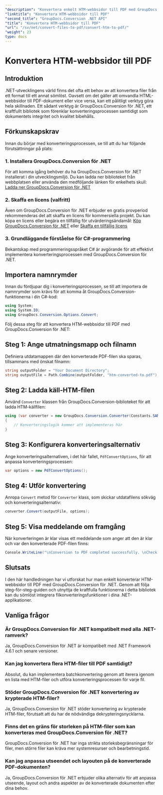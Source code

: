 ```yaml
---
"description": "Konvertera enkelt HTM-webbsidor till PDF med GroupDocs.Conversion för .NET. Följ vår steg-för-steg-guide för sömlös integration i dina .NET-applikationer."
"linktitle": "Konvertera HTM-webbsidor till PDF"
"second_title": "GroupDocs.Conversion .NET API"
"title": "Konvertera HTM-webbsidor till PDF"
"url": "/sv/net/convert-files-to-pdf/convert-htm-to-pdf/"
"weight": 23
type: docs
---
```

# Konvertera HTM-webbsidor till PDF

## Introduktion
.NET-utvecklingens värld finns det ofta ett behov av att konvertera filer från ett format till ett annat sömlöst. Oavsett om det gäller att omvandla HTML-webbsidor till PDF-dokument eller vice versa, kan ett pålitligt verktyg göra hela skillnaden. Ett sådant verktyg är GroupDocs.Conversion för .NET, ett kraftfullt bibliotek som förenklar konverteringsprocessen samtidigt som dokumentets integritet och kvalitet bibehålls.
## Förkunskapskrav
Innan du börjar med konverteringsprocessen, se till att du har följande förutsättningar på plats:
### 1. Installera GroupDocs.Conversion för .NET
För att komma igång behöver du ha GroupDocs.Conversion för .NET installerat i din utvecklingsmiljö. Du kan ladda ner biblioteket från webbplatsen eller använda den medföljande länken för enkelhets skull: [Ladda ner GroupDocs.Conversion för .NET](https://releases.groupdocs.com/conversion/net/)
### 2. Skaffa en licens (valfritt)
Även om GroupDocs.Conversion för .NET erbjuder en gratis provperiod rekommenderas det att skaffa en licens för kommersiella projekt. Du kan köpa en licens eller begära en tillfällig för utvärderingsändamål: [Köp GroupDocs.Conversion för .NET](https://purchase.groupdocs.com/buy) eller [Skaffa en tillfällig licens](https://purchase.groupdocs.com/temporary-license/)
### 3. Grundläggande förståelse för C#-programmering
Bekantskap med programmeringsspråket C# är avgörande för att effektivt implementera konverteringsprocessen med GroupDocs.Conversion för .NET.

## Importera namnrymder
Innan du fördjupar dig i konverteringsprocessen, se till att importera de namnrymder som krävs för att komma åt GroupDocs.Conversion-funktionerna i din C#-kod:
```csharp
using System;
using System.IO;
using GroupDocs.Conversion.Options.Convert;
```

Följ dessa steg för att konvertera HTM-webbsidor till PDF med GroupDocs.Conversion för .NET:
## Steg 1: Ange utmatningsmapp och filnamn
Definiera utdatamappen där den konverterade PDF-filen ska sparas, tillsammans med önskat filnamn:
```csharp
string outputFolder = "Your Document Directory";
string outputFile = Path.Combine(outputFolder, "htm-converted-to.pdf");
```
## Steg 2: Ladda käll-HTM-filen
Använd `Converter` klassen från GroupDocs.Conversion-biblioteket för att ladda HTM-källfilen:
```csharp
using (var converter = new GroupDocs.Conversion.Converter(Constants.SAMPLE_HTM))
{
    // Konverteringslogik kommer att implementeras här
}
```
## Steg 3: Konfigurera konverteringsalternativ
Ange konverteringsalternativen, i det här fallet, `PdfConvertOptions`, för att anpassa konverteringsprocessen:
```csharp
var options = new PdfConvertOptions();
```
## Steg 4: Utför konvertering
Anropa `Convert` metod för `Converter` klass, som skickar utdatafilens sökväg och konverteringsalternativ:
```csharp
converter.Convert(outputFile, options);
```
## Steg 5: Visa meddelande om framgång
När konverteringen är klar visas ett meddelande som anger att den är klar och var den konverterade PDF-filen finns:
```csharp
Console.WriteLine("\nConversion to PDF completed successfully. \nCheck output in {0}", outputFolder);
```

## Slutsats
I den här handledningen har vi utforskat hur man enkelt konverterar HTM-webbsidor till PDF med GroupDocs.Conversion för .NET. Genom att följa steg-för-steg-guiden och utnyttja de kraftfulla funktionerna i detta bibliotek kan du sömlöst integrera filkonverteringsfunktioner i dina .NET-applikationer.
## Vanliga frågor
### Är GroupDocs.Conversion för .NET kompatibelt med alla .NET-ramverk?
Ja, GroupDocs.Conversion för .NET är kompatibelt med .NET Framework 4.6.1 och senare versioner.
### Kan jag konvertera flera HTM-filer till PDF samtidigt?
Absolut, du kan implementera batchkonvertering genom att iterera igenom en lista med HTM-filer och utföra konverteringsprocessen för varje fil.
### Stöder GroupDocs.Conversion för .NET konvertering av krypterade HTM-filer?
Ja, GroupDocs.Conversion för .NET stöder konvertering av krypterade HTM-filer, förutsatt att du har de nödvändiga dekrypteringsnycklarna.
### Finns det en gräns för storleken på HTM-filer som kan konverteras med GroupDocs.Conversion för .NET?
GroupDocs.Conversion för .NET har inga strikta storleksbegränsningar för filer, men större filer kan kräva mer systemresurser och bearbetningstid.
### Kan jag anpassa utseendet och layouten på de konverterade PDF-dokumenten?
Ja, GroupDocs.Conversion för .NET erbjuder olika alternativ för att anpassa utseende, layout och andra aspekter av de konverterade dokumenten efter dina behov.